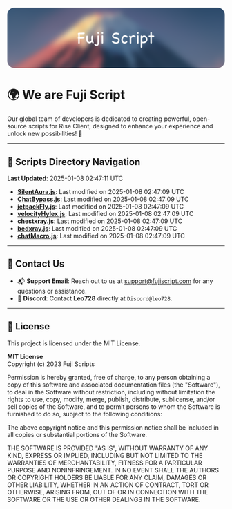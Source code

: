 ![Banner](.github/b.webp)

# 🌍 **We are Fuji Script**

Our global team of developers is dedicated to creating powerful, open-source scripts for Rise Client, designed to enhance your experience and unlock new possibilities! 🌟

---
<!-- SCRIPTS_NAVIGATION_START -->
## 📂 **Scripts Directory Navigation**

**Last Updated**: 2025-01-08 02:47:11 UTC

- **[SilentAura.js](scripts/SilentAura.js)**: Last modified on 2025-01-08 02:47:09 UTC
- **[ChatBypass.js](scripts/ChatBypass.js)**: Last modified on 2025-01-08 02:47:09 UTC
- **[jetpackFly.js](scripts/jetpackFly.js)**: Last modified on 2025-01-08 02:47:09 UTC
- **[velocityHylex.js](scripts/velocityHylex.js)**: Last modified on 2025-01-08 02:47:09 UTC
- **[chestxray.js](scripts/chestxray.js)**: Last modified on 2025-01-08 02:47:09 UTC
- **[bedxray.js](scripts/bedxray.js)**: Last modified on 2025-01-08 02:47:09 UTC
- **[chatMacro.js](scripts/chatMacro.js)**: Last modified on 2025-01-08 02:47:09 UTC

<!-- SCRIPTS_NAVIGATION_END -->

---

## 💬 **Contact Us**  
- 📬 **Support Email**: Reach out to us at [support@fujiscript.com](mailto:support@fujiscript.com) for any questions or assistance.  
- 💬 **Discord**: Contact **Leo728** directly at `Discord@leo728`.

---

## 📜 **License**

This project is licensed under the MIT License.  

**MIT License**  
Copyright (c) 2023 Fuji Scripts  

Permission is hereby granted, free of charge, to any person obtaining a copy of this software and associated documentation files (the "Software"), to deal in the Software without restriction, including without limitation the rights to use, copy, modify, merge, publish, distribute, sublicense, and/or sell copies of the Software, and to permit persons to whom the Software is furnished to do so, subject to the following conditions:  

The above copyright notice and this permission notice shall be included in all copies or substantial portions of the Software.  

THE SOFTWARE IS PROVIDED "AS IS", WITHOUT WARRANTY OF ANY KIND, EXPRESS OR IMPLIED, INCLUDING BUT NOT LIMITED TO THE WARRANTIES OF MERCHANTABILITY, FITNESS FOR A PARTICULAR PURPOSE AND NONINFRINGEMENT. IN NO EVENT SHALL THE AUTHORS OR COPYRIGHT HOLDERS BE LIABLE FOR ANY CLAIM, DAMAGES OR OTHER LIABILITY, WHETHER IN AN ACTION OF CONTRACT, TORT OR OTHERWISE, ARISING FROM, OUT OF OR IN CONNECTION WITH THE SOFTWARE OR THE USE OR OTHER DEALINGS IN THE SOFTWARE.  
